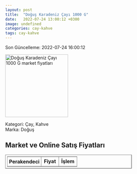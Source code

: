```yaml
---
layout: post
title:  "Doğuş Karadeniz Çayı 1000 G"
date:   2022-07-24 13:00:12 +0300
image: undefined
categories: cay-kahve
tags: cay-kahve
---
```


Son Güncelleme: 2022-07-24 16:00:12

<img src="undefined" width="200" alt="Doğuş Karadeniz Çayı 1000 G market fiyatları" />

Kategori: Çay, Kahve
<br />
Marka: Doğuş

<h2>Market ve Online Satış Fiyatları</h2>

<table border="1" style="padding: 5px;width:80%;">
  <tr>
    <td style="padding: 5px;"><strong>Perakendeci</strong></td>
    <td><strong>Fiyat</strong></td>
    <td><strong>İşlem</strong></td>
  </tr>
  
</table>
